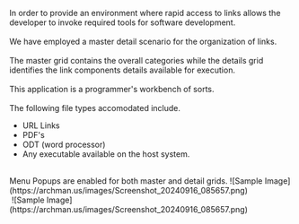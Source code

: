 In order to provide an environment where rapid access to links allows the developer to invoke required tools for software development.<br><br> We have employed a master detail scenario for the organization of links.<br><br>
The master grid contains the overall categories while the details grid identifies the link components details available for execution.<br><br>
This application is a programmer's workbench of sorts.  
<br>The following file types accomodated include.
<ul><li>URL Links</li></li><li>PDF's</li><li>ODT (word processor)</li><li>Any executable available on the host system.</li></ul><br>Menu Popups are enabled for both master and detail grids.
![Sample Image](https://archman.us/images/Screenshot_20240916_085657.png)<br>
<image></image>
![Sample Image](https://archman.us/images/Screenshot_20240916_085657.png)


